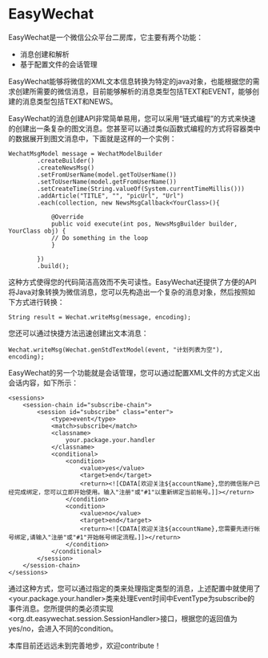 # EasyWechat
EasyWechat是一个微信公众平台二房库，它主要有两个功能：
- 消息创建和解析
- 基于配置文件的会话管理

EasyWechat能够将微信的XML文本信息转换为特定的java对象，也能根据您的需求创建所需要的微信消息，目前能够解析的消息类型包括TEXT和EVENT，能够创建的消息类型包括TEXT和NEWS。

EasyWechat的消息创建API非常简单易用，您可以采用“链式编程”的方式来快速的创建出一条复杂的图文消息。您甚至可以通过类似函数式编程的方式将容器类中的数据展开到图文消息中，下面就是这样的一个实例：

    WechatMsgModel message = WechatModelBuilder
			.createBuilder()
			.createNewsMsg()
			.setFromUserName(model.getToUserName())
			.setToUserName(model.getFromUserName())
			.setCreateTime(String.valueOf(System.currentTimeMillis()))
			.addArticle("TITLE", "", "picUrl", "Url")
			.each(collection, new NewsMsgCallback<YourClass>(){

				@Override
				public void execute(int pos, NewsMsgBuilder builder, YourClass obj) {
				// Do something in the loop	
				}
				
			})
			.build();

这种方式使得您的代码简洁高效而不失可读性。EasyWechat还提供了方便的API将Java对象转换为微信消息，您可以先构造出一个复杂的消息对象，然后按照如下方式进行转换：
    
    String result = Wechat.writeMsg(message, encoding);
您还可以通过快捷方法迅速创建出文本消息：

    Wechat.writeMsg(Wechat.genStdTextModel(event, "计划列表为空"), encoding);

EasyWechat的另一个功能就是会话管理，您可以通过配置XML文件的方式定义出会话内容，如下所示：

    <sessions>
    	<session-chain id="subscribe-chain">
    		<session id="subscribe" class="enter">
    			<type>event</type>
    			<match>subscribe</match>
    			<classname>
    				your.package.your.handler
    			</classname>
    			<conditional>
    				<condition>
    					<value>yes</value>
    					<target>end</target>
    			    	<return><![CDATA[欢迎关注${accountName},您的微信账户已经完成绑定，您可以立即开始使用。输入"注册"或"#1"以重新绑定当前帐号。]]></return>
    				</condition>
    				<condition>
    					<value>no</value>
    					<target>end</target>
    					<return><![CDATA[欢迎关注${accountName},您需要先进行帐号绑定,请输入"注册"或"#1"开始帐号绑定流程。]]></return>
    				</condition>
    			</conditional>
    		</session>
    	</session-chain>
    </sessions>

通过这种方式，您可以通过指定的类来处理指定类型的消息，上述配置中就使用了&lt;your.package.your.handler&gt;类来处理Event时间中EventType为subscribe的事件消息。您所提供的类必须实现&lt;org.dt.easywechat.session.SessionHandler&gt;接口，根据您的返回值为yes/no，会进入不同的condition。

本库目前还远远未到完善地步，欢迎contribute！